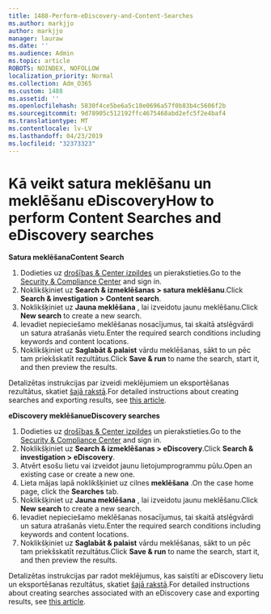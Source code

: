 ```yaml
---
title: 1488-Perform-eDiscovery-and-Content-Searches
ms.author: markjjo
author: markjjo
manager: lauraw
ms.date: ''
ms.audience: Admin
ms.topic: article
ROBOTS: NOINDEX, NOFOLLOW
localization_priority: Normal
ms.collection: Adm_O365
ms.custom: 1488
ms.assetid: ''
ms.openlocfilehash: 5830f4ce5be6a5c10e0696a57f0b83b4c5606f2b
ms.sourcegitcommit: 9d78905c512192ffc4675468abd2efc5f2e4baf4
ms.translationtype: MT
ms.contentlocale: lv-LV
ms.lasthandoff: 04/23/2019
ms.locfileid: "32373323"
---
```

# <a name="how-to-perform-content-searches-and-ediscovery-searches"></a><span data-ttu-id="8c58e-102">Kā veikt satura meklēšanu un meklēšanu eDiscovery</span><span class="sxs-lookup"><span data-stu-id="8c58e-102">How to perform Content Searches and eDiscovery searches</span></span>

<span data-ttu-id="8c58e-103">**Satura meklēšana**</span><span class="sxs-lookup"><span data-stu-id="8c58e-103">**Content Search**</span></span>

1. <span data-ttu-id="8c58e-104">Dodieties uz [drošības & Center izpildes](https://protection.office.com) un pierakstieties.</span><span class="sxs-lookup"><span data-stu-id="8c58e-104">Go to the [Security & Compliance Center](https://protection.office.com) and sign in.</span></span>
2. <span data-ttu-id="8c58e-105">Noklikšķiniet uz **Search & izmeklēšanas > satura meklēšanu**.</span><span class="sxs-lookup"><span data-stu-id="8c58e-105">Click **Search & investigation > Content search**.</span></span>
3. <span data-ttu-id="8c58e-106">Noklikšķiniet uz **Jauna meklēšana** , lai izveidotu jaunu meklēšanu.</span><span class="sxs-lookup"><span data-stu-id="8c58e-106">Click **New search** to create a new search.</span></span>
4. <span data-ttu-id="8c58e-107">Ievadiet nepieciešamo meklēšanas nosacījumus, tai skaitā atslēgvārdi un satura atrašanās vietu.</span><span class="sxs-lookup"><span data-stu-id="8c58e-107">Enter the required search conditions including keywords and content locations.</span></span>  
5. <span data-ttu-id="8c58e-108">Noklikšķiniet uz **Saglabāt & palaist** vārdu meklēšanas, sākt to un pēc tam priekšskatīt rezultātus.</span><span class="sxs-lookup"><span data-stu-id="8c58e-108">Click **Save & run** to name the search, start it, and then preview the results.</span></span> 
 
<span data-ttu-id="8c58e-109">Detalizētas instrukcijas par izveidi meklējumiem un eksportēšanas rezultātus, skatiet [šajā rakstā](https://docs.microsoft.com/office365/securitycompliance/content-search).</span><span class="sxs-lookup"><span data-stu-id="8c58e-109">For detailed instructions about creating searches and exporting results, see [this article](https://docs.microsoft.com/office365/securitycompliance/content-search).</span></span>

<span data-ttu-id="8c58e-110">**eDiscovery meklēšanu**</span><span class="sxs-lookup"><span data-stu-id="8c58e-110">**eDiscovery searches**</span></span>

1. <span data-ttu-id="8c58e-111">Dodieties uz [drošības & Center izpildes](https://protection.office.com) un pierakstieties.</span><span class="sxs-lookup"><span data-stu-id="8c58e-111">Go to the [Security & Compliance Center](https://protection.office.com) and sign in.</span></span>
2. <span data-ttu-id="8c58e-112">Noklikšķiniet uz **Search & izmeklēšanas > eDiscovery**.</span><span class="sxs-lookup"><span data-stu-id="8c58e-112">Click **Search & investigation > eDiscovery**.</span></span>
3. <span data-ttu-id="8c58e-113">Atvērt esošu lietu vai izveidot jaunu lietojumprogrammu pūlu.</span><span class="sxs-lookup"><span data-stu-id="8c58e-113">Open an existing case or create a new one.</span></span>
4. <span data-ttu-id="8c58e-114">Lieta mājas lapā noklikšķiniet uz cilnes **meklēšana** .</span><span class="sxs-lookup"><span data-stu-id="8c58e-114">On the case home page, click the **Searches** tab.</span></span>  
5. <span data-ttu-id="8c58e-115">Noklikšķiniet uz **Jauna meklēšana** , lai izveidotu jaunu meklēšanu.</span><span class="sxs-lookup"><span data-stu-id="8c58e-115">Click **New search** to create a new search.</span></span>
6. <span data-ttu-id="8c58e-116">Ievadiet nepieciešamo meklēšanas nosacījumus, tai skaitā atslēgvārdi un satura atrašanās vietu.</span><span class="sxs-lookup"><span data-stu-id="8c58e-116">Enter the required search conditions including keywords and content locations.</span></span>  
7. <span data-ttu-id="8c58e-117">Noklikšķiniet uz **Saglabāt & palaist** vārdu meklēšanas, sākt to un pēc tam priekšskatīt rezultātus.</span><span class="sxs-lookup"><span data-stu-id="8c58e-117">Click **Save & run** to name the search, start it, and then preview the results.</span></span>

<span data-ttu-id="8c58e-118">Detalizētas instrukcijas par radot meklējumus, kas saistīti ar eDiscovery lietu un eksportēšanas rezultātus, skatiet [šajā rakstā](https://docs.microsoft.com/office365/securitycompliance/ediscovery-cases).</span><span class="sxs-lookup"><span data-stu-id="8c58e-118">For detailed instructions about creating searches associated with an eDiscovery case and exporting results, see [this article](https://docs.microsoft.com/office365/securitycompliance/ediscovery-cases).</span></span>